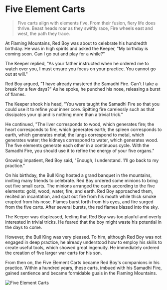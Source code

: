 # Five Element Carts

> Five carts align with elements five,
> From their fusion, fiery life does thrive.
> Beast heads roar as they swiftly race,
> Fire wheels east and west, the path they trace.

At Flaming Mountains, Red Boy was about to celebrate his hundredth
birthday. He was in high spirits and asked the Keeper, "My birthday is
coming soon. Can I go out and play for a while?"

The Keeper replied, "As your father instructed when he ordered me to
watch over you, I must ensure you focus on your practice. You cannot go
out at will."

Red Boy argued, "1 have already mastered the Samadhi Fire. Can't I take a
break for a few days?" As he spoke, he punched his nose, releasing a burst
of flames.

The Keeper shook his head, "You were taught the Samadhi Fire so that you
could use it to refine your inner core. Spitting fire carelessly such as that
dissipates your qi and is nothing more than a trivial trick."

He continued, "The liver corresponds to wood, which generates fire; the
heart corresponds to fire, which generates earth; the spleen corresponds
to earth, which generates metal; the lungs correspond to metal, which
generates water; the kidneys correspond to water, which generates wood.
The five elements generate each other in a continuous cycle. With the
Samadhi Fire, you should use it to refine the energy of your five organs."

Growing impatient, Red Boy said, "Enough, I understand. 1'll go back to
my practice."

On his birthday, the Bull King hosted a grand banquet in the mountains,
inviting many friends to celebrate. Red Boy ordered some minions to bring
out five small carts. The minions arranged the carts according to the five
elements: gold, wood, water, fire, and earth. Red Boy approached them,
recited an incantation, and spat out fire from his mouth while thick smoke
erupted from his nose. Flames burst forth from his eyes, and fire surged
from the five carts. After several bursts, the red flames blazed into the sky.

The Keeper was displeased, feeling that Red Boy was too playful and
overly interested in trivial tricks. He feared that the boy might waste his
potential in the days to come.

However, the Bull King was very pleased. To him, although Red Boy was
not engaged in deep practice, he already understood how to employ his
skills to create useful tools, which showed great ingenuity. He
immediately ordered the creation of five larger war carts for his son.

From then on, the Five Element Carts became Red Boy's companions in his
practice. Within a hundred years, these carts, imbued with his Samadhi
Fire, gained sentience and became formidable guais in the Flaming
Mountains.

![Five Element Carts](/image-20240827233615299.png)